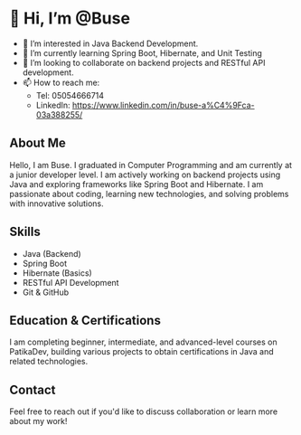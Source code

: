 # 👋 Hi, I’m @Buse
- 👀 I’m interested in Java Backend Development.
- 🌱 I’m currently learning Spring Boot, Hibernate, and Unit Testing 
- 💞️ I’m looking to collaborate on backend projects and RESTful API development.
- 📫 How to reach me:  
   - Tel: 05054666714   
   - LinkedIn: https://www.linkedin.com/in/buse-a%C4%9Fca-03a388255/
   

## About Me
Hello, I am Buse. I graduated in Computer Programming and am currently at a junior developer level. I am actively working on backend projects using Java and exploring frameworks like Spring Boot and Hibernate. I am passionate about coding, learning new technologies, and solving problems with innovative solutions.

## Skills
- Java (Backend)
- Spring Boot
- Hibernate (Basics)
- RESTful API Development
- Git & GitHub

## Education & Certifications
I am completing beginner, intermediate, and advanced-level courses on PatikaDev, building various projects to obtain certifications in Java and related technologies.

## Contact
Feel free to reach out if you'd like to discuss collaboration or learn more about my work!
